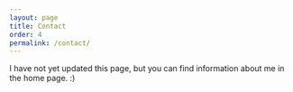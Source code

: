 ```yaml
---
layout: page
title: Contact
order: 4
permalink: /contact/
---
```


I have not yet updated this page, but you can find information about me in the home page. :)